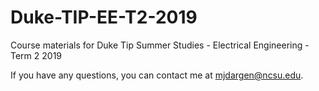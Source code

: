# Duke-TIP-EE-T2-2019
Course materials for Duke Tip Summer Studies - Electrical Engineering - Term 2 2019

If you have any questions, you can contact me at mjdargen@ncsu.edu.
